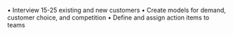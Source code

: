 
•	Interview 15-25 existing and new customers
•	Create models for demand, customer choice, and competition
•	Define and assign action items to teams